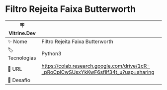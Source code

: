 # Filtro Rejeita Faixa Butterworth

| 🪧 Vitrine.Dev |     |
| -------------  | --- |
| ✨ Nome        | Filtro Rejeita Faixa Butterworth
| 🏷️ Tecnologias | Python3
| 🚀 URL         | https://colab.research.google.com/drive/1cR-_pRoCplCwSUsxYkKwF6sfIlf34t_u?usp=sharing
| 🤿 Desafio | 


